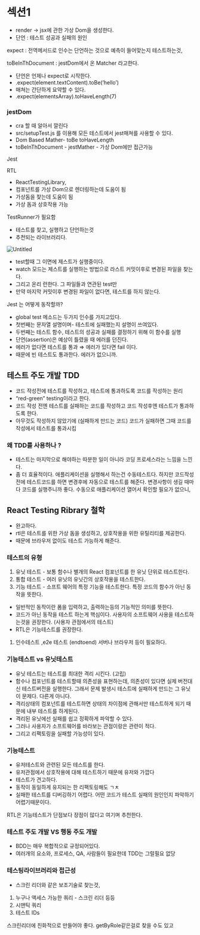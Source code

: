 # 섹션1

- render → jsx에 관한 가상 Dom을 생성한다.
- 단언 :  테스트 성공과 실패의 원인

expect : 전역메서드로 인수는 단언하는 것으로 예측이 들어맞는지 테스트하는것,

 toBeInThDocument : jestDom에서 온 Matcher 라고한다. 

- 단언은 언제나 expect로 시작한다.
- .expect(element.textContent).toBe(’hello’)
- 매쳐는 간단하게 요약할 수 있다.
- .expect(elementsArray).toHaveLength(7)

### jestDom

- cra 할 때 알아서 깔린다
- src/setupTest.js 를 이용해 모든 테스트에서 jest매쳐를 사용할 수 있다.
- Dom Based Mather- toBe toHaveLength
- toBeInThDocument - jestMather - 가상 Dom에만 접근가능

Jest 

RTL

- ReactTestingLibrary,
- 컴포넌트를 가상 Dom으로 렌더링하는데 도움이 됨
- 가상돔을 찾는데 도움이 됨
- 가상 돔과 상호작용 가능

TestRunner가 필요함

- 테스트를 찾고, 실행하고 단언하는것
- 추천되는 라이브러리다.

![Untitled](https://s3-us-west-2.amazonaws.com/secure.notion-static.com/5ab03c77-c7e3-428b-a110-08aada50313f/Untitled.png)

- test할때 그 이면에 제스트가 실행중이다.
- watch 모드는 제스트를 실행하는 방법으로 라스트 커밋이후로 변경된 파일을 찾는다.
- 그리고 온리 런한다. 그 파일들과 연관된 test만
- 만약 마지막 커밋이후 변경된 파일이 없다면, 테스트를 하지 않는다.

Jest 는 어떻게 동작할까?

- global test 메소드는 두가지 인수를 가지고있다.
- 첫번째는 문자열 설명이며- 테스트에 실패했는지 설명이 쓰여있다.
- 두번째는 테스트 함수, 테스트의 성공과 실패를 결정하기 위해 이 함수를 실행
- 단언(assertion)은 예상이 틀렸을 때 에러를 던진다.
- 에러가 없다면 테스트를 통과 ⇒ 에러가 있다면  fail 이다.
- 때문에 빈 테스트도 통과한다. 에러가 없으니까.

## 테스트 주도 개발 TDD

- 코드 작성전에 테스트를 작성하고, 테스트에 통과하도록 코드를 작성하는 원리
- “red-green” testing이라고 한다.
- 코드 작성 전엔 테스트를 실패하는 코드를 작성하고 코드 작성후엔 테스트가 통과하도록 한다.
- 아무것도 작성하지 않았기에 (실패하게 만드는 코드) 코드가 실패하면 그때 코드를 작성에서 테스트를 통과시킴

### 왜 TDD를 사용하나 ?

- 테스트는 마지막으로 해야하는 따분한 일이 아니라 코딩 프로세스라는 느낌을 느낀다.
- 좀 더 효율적이다. 애플리케이션을 실행해서 하는건 수동테스트다. 하지만 코드작성 전에 테스트코드를 하면 변경후에 자동으로 테스트를 해준다. 변경사항이 생길 때마다 코드를 실행주니까 좋다. 수동으로 애플리케이션 열어서 확인할 필요가 없으니,

## React Testing Ribrary 철학

- 완고하다.
- rtl은 테스트를 위한 가상 돔을 생성하고, 상호작용을 위한 유틸리티를 제공한다.
- 때문에 브라우저 없이도 테스트 가능하게 해준다.

### 테스트의 유형

1. 유닛 테스트 - 보통 함수나 별개의 React 컴포넌트를 한 유닛 단위로 테스트한다.
2. 통합 테스트 - 여러 유닛의 유닛간의 상호작용을 테스트한다.
3. 기능 테스트 - 소프트 웨어의 특정 기능을 테스트한다. 특정 코드의 함수가 아닌 동작을 뜻한다.
- 일반적인 동작이란 폼을 입력하고, 출력하는등의 기능적인 의미를 뜻한다.
- 코드가 아닌 동작을 테스트 하는게 핵심이다. 사용자의 소프트웨어 사용을 테스트하는것을 권장한다. (사용자 관점에서의 테스트)
- RTL은 기능테스트를 권장한다.
1. 인수테스트 ,e2e 테스트 (endtoend) 서버나 브라우저 등이 필요하다. 

### 기능테스트  vs 유닛테스트

- 유닛 테스트는 테스트를 최대한 격리 시킨다. (고립)
- 함수나 컴포넌트를 테스트할때 의존성을 표현하는데, 의존성이 있다면 실제 버전대신 테스트버전을 실행한다. 그래서 문제 발생시 테스트에 실패하게 만드는 그 유닛이 문제다. 다른게 아니다.
- 격리상태의 컴포넌트를 테스트하면 상태의 차이점에 관해서만 테스트하게 되기 때문에 내부 테스트를 하게된다.
- 격리된 유닛에선 실패를 쉽고 정확하게 파악할 수 있다.
- 그러나 사용자가 소프트웨어를 바라보는 관점이랑은 관련이 적다.
- 그리고 리팩토링을 실패할 가능성이 있다.

### 기능테스트

- 유저테스트와 관련된 모든 테스트를 한다.
- 유저관점에서 상호작용에 대해 테스트하기 때문에 유저와 가깝다
- 테스트가 견고하다.
- 동작이 동일하게 유지되는 한 리팩토링해도 ㄱㅊ
- 실패한 테스트를 디버깅하기 어렵다. 어떤 코드가 테스트 실패의 원인인지 파악하기 어렵기때문이다.

RTL은 기능테스트가 단점보다 장점이 많다고 여기며 추천한다.

### 테스트 주도 개발 VS 행동 주도 개발

- BDD는 매우 복합적으로 규정되어있다.
- 여러개의 요소와, 프로세스, QA, 사람들이 필요한데 TDD는 그럴필요 없당

### 테스팅라이브러리와 접근성

- 스크린 리더와 같은 보조기술로 찾는것,
1. 누구나 액세스 가능한 쿼리 - 스크린 리더 등등
2. 시맨틱  쿼리
3. 테스트 IDs

스크린리더에 친화적으로 만들어야 좋다. getByRole같은걸로 찾을 수도 있고
